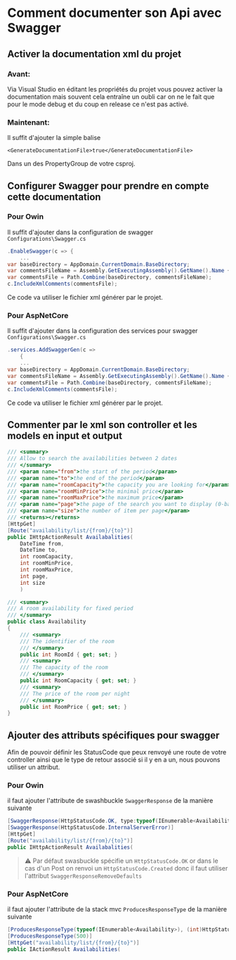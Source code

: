 # Comment documenter son Api avec Swagger

## Activer la documentation xml du projet

### Avant:

Via Visual Studio en éditant les propriétés du projet vous pouvez activer la documentation mais souvent cela entraîne un oubli car on ne le fait que pour le mode debug et du coup en release ce n'est pas activé.

### Maintenant:

Il suffit d'ajouter la simple balise 

```<GenerateDocumentationFile>true</GenerateDocumentationFile>```

Dans un des PropertyGroup de votre csproj.

## Configurer Swagger pour prendre en compte cette documentation

### Pour Owin

Il suffit d'ajouter dans la configuration de swagger ```Configurations\Swagger.cs```

```csharp
.EnableSwagger(c => {
    ...
var baseDirectory = AppDomain.CurrentDomain.BaseDirectory;
var commentsFileName = Assembly.GetExecutingAssembly().GetName().Name + ".xml";
var commentsFile = Path.Combine(baseDirectory, commentsFileName);
c.IncludeXmlComments(commentsFile);
```

Ce code va utiliser le fichier xml générer par le projet.


### Pour AspNetCore

Il suffit d'ajouter dans la configuration des services pour swagger ```Configurations\Swagger.cs```

```csharp
.services.AddSwaggerGen(c =>
    {
    ...
var baseDirectory = AppDomain.CurrentDomain.BaseDirectory;
var commentsFileName = Assembly.GetExecutingAssembly().GetName().Name + ".xml";
var commentsFile = Path.Combine(baseDirectory, commentsFileName);
c.IncludeXmlComments(commentsFile);
```

Ce code va utiliser le fichier xml générer par le projet.

## Commenter par le xml son controller et les models en input et output 

```csharp
/// <summary>
/// Allow to search the availabilities between 2 dates
/// </summary>
/// <param name="from">the start of the period</param>
/// <param name="to">the end of the period</param>
/// <param name="roomCapacity">the capacity you are looking for</param>
/// <param name="roomMinPrice">the minimal price</param>
/// <param name="roomMaxPrice">the maximum price</param>
/// <param name="page">the page of the search you want to display (0-based index)</param>
/// <param name="size">the number of item per page</param>
/// <returns></returns>
[HttpGet]
[Route("availability/list/{from}/{to}")]
public IHttpActionResult Availabalities(
    DateTime from,
    DateTime to,
    int roomCapacity,
    int roomMinPrice,
    int roomMaxPrice,
    int page,
    int size
    )
```

```csharp
/// <summary>
/// A room availability for fixed period
/// </summary>
public class Availability
{
    /// <summary>
    /// The identifier of the room
    /// </summary>
    public int RoomId { get; set; }
    /// <summary>
    /// The capacity of the room
    /// </summary>
    public int RoomCapacity { get; set; }
    /// <summary>
    /// The price of the room per night
    /// </summary>
    public int RoomPrice { get; set; }
}
```

## Ajouter des attributs spécifiques pour swagger

Afin de pouvoir définir les StatusCode que peux renvoyé une route de votre controller ainsi que le type de retour associé si il y en a un, nous pouvons utiliser un attribut.

### Pour Owin

il faut ajouter l'attribute de swashbuckle ```SwaggerResponse``` de la manière suivante
```csharp 
[SwaggerResponse(HttpStatusCode.OK, type:typeof(IEnumerable<Availability>))]
[SwaggerResponse(HttpStatusCode.InternalServerError)]
[HttpGet]
[Route("availability/list/{from}/{to}")]
public IHttpActionResult Availabalities(
```
> :warning: Par défaut swasbuckle spécifie un ```HttpStatusCode.OK``` or dans le cas d'un Post on renvoi un ```HttpStatusCode.Created``` donc il faut 
> utiliser l'attribut ```SwaggerResponseRemoveDefaults```

### Pour AspNetCore

il faut ajouter l'attribute  de la stack mvc ```ProducesResponseType``` de la manière suivante
```csharp 
[ProducesResponseType(typeof(IEnumerable<Availability>), (int)HttpStatusCode.OK)]
[ProducesResponseType(500)]
[HttpGet("availability/list/{from}/{to}")]
public IActionResult Availabilities(
```
